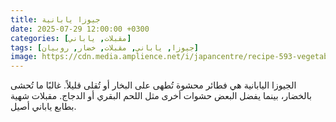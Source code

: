 ```yaml
---
title: جيوزا يابانية
date: 2025-07-29 12:00:00 +0300
categories: [مقبلات, ياباني]
tags: [جيوزا, ياباني, مقبلات, خضار, روبيان]
image: https://cdn.media.amplience.net/i/japancentre/recipe-593-vegetable-gyoza/Vegetable-gyoza-dumplings?$poi$&w=1200&h=630&sm=c&fmt=auto
---
```


الجيوزا اليابانية هي فطائر محشوة تُطهى على البخار أو تُقلى قليلاً. غالبًا ما تُحشى بالخضار، بينما يفضل البعض حشوات أخرى مثل اللحم البقري أو الدجاج. مقبلات شهية بطابع ياباني أصيل. 